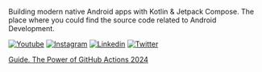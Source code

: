 Building modern native Android apps with Kotlin & Jetpack Compose. The place where you could find the source code related to Android Development.

[![Youtube](https://img.shields.io/badge/-youtube-red?logo=youtube&message=Youtube&style=for-the-badge&label=Watch+on)](https://www.youtube.com/@mobiledevpro?sub_confirmation=1)
[![Instagram](https://img.shields.io/badge/-instagram-E4405F?logo=instagram&message=Behind+the+scenes+on&style=for-the-badge&logoColor=white&label=behind-the-scenes-on)](https://www.instagram.com/mobiledevpro/)
[![Linkedin](https://img.shields.io/badge/-linkedin-0A66C2?logo=linkedin&style=for-the-badge&logoColor=white&label=read+on)](https://www.linkedin.com/in/dmitriychernysh/)
[![Twitter](https://img.shields.io/badge/-twitter-1DA1F2?logo=twitter&style=for-the-badge&logoColor=white&label=read+on)](https://twitter.com/mobiledev_pro)

[Guide. The Power of GitHub Actions 2024](https://mobiledevpro.gumroad.com/l/zjbvsd)




